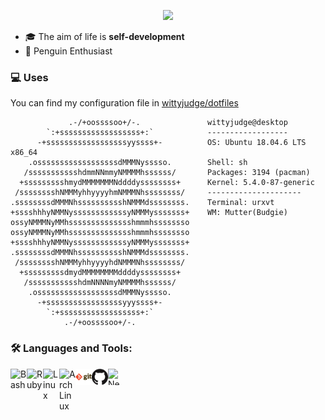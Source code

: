 <!--
**WIttyJudge/wittyjudge** is a ✨ _special_ ✨ repository because its `README.md` (this file) appears on your GitHub profile.

Here are some ideas to get you started:

- 🔭 I’m currently working on ...
- 🌱 I’m currently learning ...
- 👯 I’m looking to collaborate on ...
- 🤔 I’m looking for help with ...
- 💬 Ask me about ...
- 📫 How to reach me: ...
- 😄 Pronouns: ...
- ⚡ Fun fact: ...
-->

<!--
<img src="https://raw.githubusercontent.com/wittyjudge/wittyjudge/master/assets/picture.png" alt="related picture" style="text-align: center; margin-bottom: 30px;" />
-->

<p class="aligncenter" style="text-align: center; margin-top: 30px;">
  <!-- disable icons for now; see https://github.com/anuraghazra/github-readme-stats/issues/104 -->
  <img src="https://github-readme-stats.vercel.app/api?username=wittyjudge&count_private=true&show_icons=true&theme=algolia" />
</p>

-   :mortar_board: The aim of life is **self-development**
-   :penguin: Penguin Enthusiast

### :computer: Uses

You can find my configuration file in [wittyjudge/dotfiles](https://github.com/WIttyJudge/dotfiles)

```
             .-/+oossssoo+/-.               wittyjudge@desktop 
        `:+ssssssssssssssssss+:`            ------------------ 
      -+ssssssssssssssssssyyssss+-          OS: Ubuntu 18.04.6 LTS x86_64
    .ossssssssssssssssssdMMMNysssso.        Shell: sh
   /ssssssssssshdmmNNmmyNMMMMhssssss/       Packages: 3194 (pacman) 
  +ssssssssshmydMMMMMMMNddddyssssssss+      Kernel: 5.4.0-87-generic 
 /sssssssshNMMMyhhyyyyhmNMMMNhssssssss/     ---------------------
.ssssssssdMMMNhsssssssssshNMMMdssssssss.    Terminal: urxvt 
+sssshhhyNMMNyssssssssssssyNMMMysssssss+    WM: Mutter(Budgie)
ossyNMMMNyMMhsssssssssssssshmmmhssssssso   
ossyNMMMNyMMhsssssssssssssshmmmhssssssso  
+sssshhhyNMMNyssssssssssssyNMMMysssssss+   
.ssssssssdMMMNhsssssssssshNMMMdssssssss.   
 /sssssssshNMMMyhhyyyyhdNMMMNhssssssss/    
  +sssssssssdmydMMMMMMMMddddyssssssss+     
   /ssssssssssshdmNNNNmyNMMMMhssssss/     
    .ossssssssssssssssssdMMMNysssso. 
      -+sssssssssssssssssyyyssss+-
        `:+ssssssssssssssssss+:` 
            .-/+oossssoo+/-. 
```

### :hammer_and_wrench: Languages and Tools:

[<img align="left" alt="Bash" width="26px" src="https://raw.githubusercontent.com/odb/official-bash-logo/master/assets/Logos/Icons/SVG/128x128.svg" />](https://www.google.com/search?&q=Bash)

[<img align="left" alt="Ruby" width="26px" src="https://github.com/jalbertsr/logo-badge-images/blob/master/img/rsz_ruby.png?raw=true" />](https://www.ruby-lang.org/en/)

[<img align="left" alt="Linux" width="26px" src="https://image.flaticon.com/icons/svg/226/226772.svg" />](https://www.google.com/search?&q=Linux)

[<img align="left" alt="Arch Linux" width="26px" src="https://upload.wikimedia.org/wikipedia/commons/a/a5/Archlinux-icon-crystal-64.svg" />](https://www.google.com/search?&q=Arch+Linux)

[<img align="left" alt="Git" width="26px" src="https://raw.githubusercontent.com/github/explore/80688e429a7d4ef2fca1e82350fe8e3517d3494d/topics/git/git.png" />](https://www.google.com/search?&q=Git)

[<img align="left" alt="GitHub" width="26px" src="https://raw.githubusercontent.com/github/explore/78df643247d429f6cc873026c0622819ad797942/topics/github/github.png" />](https://www.google.com/search?&q=Github)

[<img align="left" alt="Neovim" width="26px" height="26" src="https://github.com/neovim/neovim.github.io/blob/master/logos/neovim-mark.png" />](https://www.google.com/search?&q=Neovim)

<!--
![Profile views](https://gpvc.arturio.dev/wittyjudge)
-->
